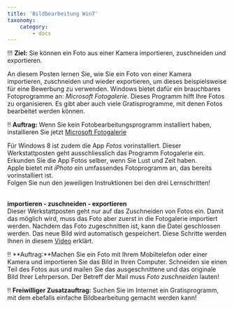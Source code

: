 ```yaml
---
title: 'Bildbearbeitung Win7'
taxonomy:
    category:
        - docs
---
```


!!! **Ziel:** Sie können ein Foto aus einer Kamera importieren, zuschneiden und exportieren.

An diesem Posten lernen Sie, wie Sie ein Foto von einer Kamera importieren, zuschneiden und wieder exportieren, um dieses beispielsweise für eine Bewerbung zu verwenden. Windows bietet dafür ein brauchbares Fotoprogramme an: *Microsoft Fotogalerie*. Dieses Programm hilft Ihre Fotos zu organisieren. Es gibt aber auch viele Gratisprogramme, mit denen Fotos bearbeitet werden können.<br>

!! **Auftrag:** Wenn Sie kein Fotobearbeitungsprogramm installiert haben, installieren Sie jetzt [Microsoft Fotogalerie](http://de.ccm.net/download/downloaden-4144-windows-fotogalerie)

Für Windows 8 ist zudem die App *Fotos* vorinstalliert. Dieser Werkstattposten geht ausschliesslich das Programm Fotogalerie ein. Erkunden Sie die App Fotos selber, wenn Sie Lust und Zeit haben.<br>
Apple bietet mit *iPhoto* ein umfassendes Fotoprogramm an, das bereits vorinstalliert ist.<br>
Folgen Sie nun den jeweiligen Instruktionen bei den drei Lernschritten!<br><br>

**importieren - zuschneiden - exportieren**<br>
Dieser Werkstattposten geht nur auf das Zuschneiden von Fotos ein. Damit das möglich wird, muss das Foto aber zuerst in die Fotogalerie importiert werden. Nachdem das Foto zugeschnitten ist, kann die Datei geschlossen werden. Das neue Bild wird automatisch gespeichert. Diese Schritte werden Ihnen in diesem [Video](https://www.youtube.com/watch?v=bcgVfeci2nk) erklärt.<br>

!! **Auftrag:**Machen Sie ein Foto mit Ihrem Mobiltelefon oder einer Kamera und importieren Sie das Bild in Ihren Computer. Schneiden sie einen Teil des Fotos aus und mailen Sie das ausgeschnittene und das originale Bild Ihrer Lehrperson. Der Betreff der Mail muss *Foto zuschneiden* lauten!<br>

!! **Freiwilliger Zusatzauftrag:** Suchen Sie im Internet ein Gratisprogramm, mit dem ebefalls einfache Bildbearbeitung gemacht werden kann!




